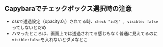 ## Capybaraでチェックボックス選択時の注意
- cssで透過設定（opacity:0;）されてる時、`check "id名" , visible: false`ってしないとだめ
- ハマったところは、画面上では透過されてる感じもなく普通に見えてるのに`visible:false`を入れないとダメなとこ
